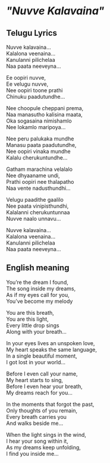 # *"Nuvve Kalavaina"*

## Telugu Lyrics

Nuvve kalavaina…  
Kalalona veenaina…  
Kanulanni pilichelaa  
Naa paata neeveyna…

Ee oopiri nuvve,  
Ee velugu nuvve,  
Nee oopiri toone prathi  
Chinuku paadutundhe…  

Nee choopule cheppani prema,  
Naa manasutho kalisina maata,  
Oka sogasaina nimishamlo  
Nee lokamlo maripoya…

Nee peru palukaka mundhe  
Manasu paata paadutundhe,  
Nee oopiri vinaka mundhe  
Kalalu cherukuntundhe…

Gatham marachina velalalo  
Nee dhyaaname undi,  
Prathi oopiri nee thalapatho  
Naa vente nadusthundhi…  

Velugu paadithe gaalilo  
Nee paata vinipisthundhi,  
Kalalanni cherukuntunnaa  
Nuvve naalo unnavu…

Nuvve kalavaina…  
Kalalona veenaina…  
Kanulanni pilichelaa  
Naa paata neeveyna…

## English meaning

You’re the dream I found,  
The song inside my dreams,  
As if my eyes call for you,  
You’ve become my melody  

You are this breath,  
You are this light,  
Every little drop sings  
Along with your breath…  

In your eyes lives an unspoken love,   
My heart speaks the same language,  
In a single beautiful moment,  
I got lost in your world…  
 
Before I even call your name,  
My heart starts to sing,  
Before I even hear your breath,  
My dreams reach for you…  

In the moments that forgot the past,  
Only thoughts of you remain,  
Every breath carries you  
And walks beside me…  

When the light sings in the wind,  
I hear your song within it,  
As my dreams keep unfolding,  
I find you inside me…  




